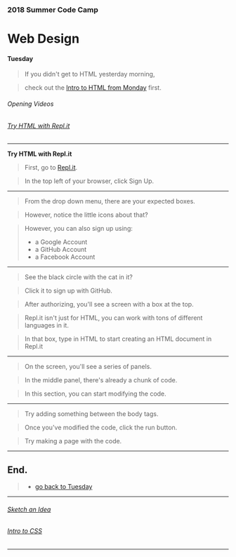 ### 2018 Summer Code Camp
# Web Design

#### Tuesday

> If you didn't get to HTML yesterday morning, 

> check out the [Intro to HTML from Monday](monday-intro-to-html.md) first.

###### Opening Videos

###### [Try HTML with Repl.it](tuesday-replit.md)

***

**Try HTML with Repl.it** 

> First, go to [Repl.it](https://repl.it).

> In the top left of your browser, click Sign Up.

***

> From the drop down menu, there are your expected boxes.

> However, notice the little icons about that?

> However, you can also sign up using: 
> - a Google Account
> - a GitHub Account
> - a Facebook Account

***

> See the black circle with the cat in it?

> Click it to sign up with GitHub.

> After authorizing, you'll see a screen with a box at the top.

> Repl.it isn't just for HTML, you can work with tons of different languages in it.

> In that box, type in HTML to start creating an HTML document in Repl.it

***

> On the screen, you'll see a series of panels.

> In the middle panel, there's already a chunk of code.

> In this section, you can start modifying the code. 

***

> Try adding something between the body tags.

> Once you've modified the code, click the run button.

> Try making a page with the code.

***

## End.

> - [go back to Tuesday](tuesday.md)

***

###### [Sketch an Idea](tuesday-ideas.md)

###### [Intro to CSS](tuesday-intro-to-css.md)

***
